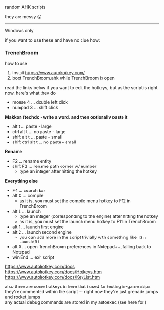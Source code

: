 random AHK scripts

they are messy 😛 

- - - - -

Windows only

if you want to use these and have no clue how:

### TrenchBroom
how to use
1. install https://www.autohotkey.com/
2. boot TrenchBroom.ahk while TrenchBroom is open

read the links below if you want to edit the hotkeys, but
as the script is right now, here's what they do
- mouse 4	... double left click
- numpad 3 ... shift click

**Makkon {techdc - write a word, and then optionally paste it**
- alt t	... paste	- large
- ctrl alt t ... no paste - large
- shift alt t	... paste	- small
- shift ctrl alt t ...	no paste - small

**Rename**
- F2 ... rename entity
- shift F2 ... rename path corner w/ number
  - type an integer after hitting the hotkey

**Everything else**
- F4 ... search bar
- alt C	... compile
  - as it is, you must set the compile menu hotkey to F12 in TrenchBroom
- alt L	... launch
  - type an integer (corresponding to the engine) after hitting the hotkey
  - as it is, you must set the launch menu hotkey to F11 in TrenchBroom
- alt 1	... launch first engine
- alt 2	... launch second engine
  - you can add more in the script trivially with something like `!3:: Launch(5)`
- alt 0	 ... open TrenchBroom preferences in Notepad++, falling back to Notepad
- win End	... exit script

https://www.autohotkey.com/docs  
https://www.autohotkey.com/docs/Hotkeys.htm  
https://www.autohotkey.com/docs/KeyList.htm  

also there are some hotkeys in here that i used for testing in-game skips  
they're commented within the script -- right now they're just grenade jumps and rocket jumps  
any actual debug commands are stored in my autoexec (see here for )
